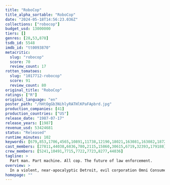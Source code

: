 ```yaml
---
title: "RoboCop"
title_alpha_sortable: "RoboCop"
date: "2024-05-18T14:56:23.036Z"
collections: ["robocop"]
budget_usd: 13000000
tiers: []
genres: [28,53,878]
tsdb_id: 5548
imdb_id: "tt0093870"
metacritic:
  slug: "robocop"
  score: 70
  review_count: 17
rotten_tomatoes:
  slug: "1017712-robocop"
  score: 91
  review_count: 80
original_title: "RoboCop"
ratings: ["R"]
original_language: "en"
poster_path: "/hHtOgGb3NihlyRATHlKPaFApbrd.jpg"
production_companies: [41]
production_countries: ["US"]
release_date: "1987-07-17"
release_years: [1987]
revenue_usd: 53424681
status: "Released"
runtime_minutes: 102
keywords: [679,853,1706,4565,10891,11738,12190,18021,163081,163082,187293,188970]
cast_members: [27811,44038,6836,780,2115,15860,30615,6719,32393,179188]
crew_members: [5241,10491,7715,7722,7723,8277,44036]
tagline: >
  Part man. Part machine. All cop. The future of law enforcement.
overview: >
  In a violent, near-apocalyptic Detroit, evil corporation Omni Consumer Products wins a contract from the city government to privatize the police force. To test their crime-eradicating cyborgs, the company leads street cop Alex Murphy into an armed confrontation with crime lord Boddicker so they can use his body to support their untested RoboCop prototype. But when RoboCop learns of the company's nefarious plans, he turns on his masters.
homepage: ""
---
```

